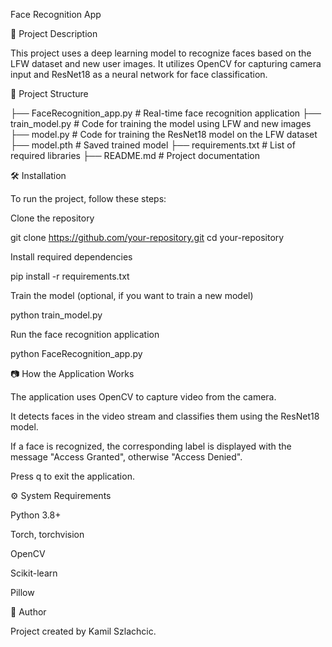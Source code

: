 Face Recognition App

📌 Project Description

This project uses a deep learning model to recognize faces based on the LFW dataset and new user images. It utilizes OpenCV for capturing camera input and ResNet18 as a neural network for face classification.

📂 Project Structure

├── FaceRecognition_app.py    # Real-time face recognition application
├── train_model.py            # Code for training the model using LFW and new images
├── model.py                  # Code for training the ResNet18 model on the LFW dataset
├── model.pth                 # Saved trained model
├── requirements.txt          # List of required libraries
├── README.md                 # Project documentation

🛠 Installation

To run the project, follow these steps:

Clone the repository

git clone https://github.com/your-repository.git
cd your-repository

Install required dependencies

pip install -r requirements.txt

Train the model (optional, if you want to train a new model)

python train_model.py

Run the face recognition application

python FaceRecognition_app.py

📷 How the Application Works

The application uses OpenCV to capture video from the camera.

It detects faces in the video stream and classifies them using the ResNet18 model.

If a face is recognized, the corresponding label is displayed with the message "Access Granted", otherwise "Access Denied".

Press q to exit the application.

⚙️ System Requirements

Python 3.8+

Torch, torchvision

OpenCV

Scikit-learn

Pillow

📌 Author

Project created by Kamil Szlachcic.
